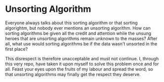 # Unsorting Algorithm

Everyone always talks about this sorting algorithm or that sorting algorightm, but nobody ever mentions an unsorting algorithm. How can sorting algorithms be given all the credit and attention while the unsung heroes that are unsorting algorithms remain unknown to the masses? After all, what use would sorting algorithms be if the data wasn't unsorted in the first place?

This disrespect is therefore unacceptable and must not continue. I, through this very repo, have taken it upon myself to solve this problem once and for all. Feast your eyes upon the fruits of my labour and spread the word, so that unsorting algorithms may finally get the respect they deserve.
